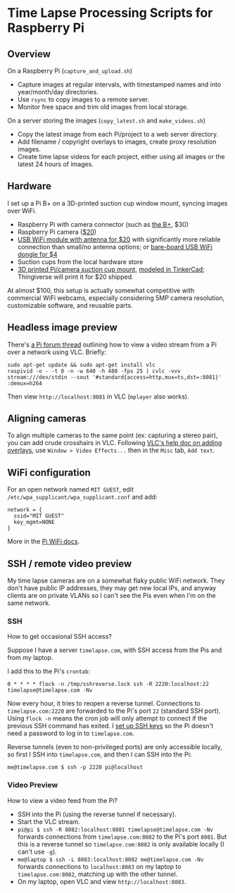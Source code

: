 # Time Lapse Processing Scripts for Raspberry Pi

## Overview

On a Raspberry Pi (`capture_and_upload.sh`)

*   Capture images at regular intervals, with timestamped names and into year/month/day directories.
*   Use `rsync` to copy images to a remote server.
*   Monitor free space and trim old images from local storage.

On a server storing the images (`copy_latest.sh` and `make_videos.sh`)

*   Copy the latest image from each Pi/project to a web server directory.
*   Add filename / copyright overlays to images, create proxy resolution images.
*   Create time lapse videos for each project, either using all images or the latest 24 hours of images.

## Hardware

I set up a Pi B+ on a 3D-printed suction cup window mount, syncing images over WiFi.

*   Raspberry Pi with camera connector (such as [the B+](http://adafru.it/1914), $30)
*   Raspberry Pi camera ([$20](http://adafru.it/1367))
*   [USB WiFi module with antenna for $20](http://adafru.it/1030) with significantly more reliable connection than small/no antenna options; or [bare-board USB WiFi dongle for $4](https://www.amazon.com/dp/B0113VBNKA)
*   Suction cups from the local hardware store
*   [3D printed Pi/camera suction cup mount](http://www.thingiverse.com/thing:1592053), [modeled in TinkerCad](https://tinkercad.com/things/8DpHAWdNvYx); Thingiverse will print it for $20 shipped.

At almost $100, this setup is actually somewhat competitive with commercial WiFi webcams, especially considering 5MP camera resolution, customizable software, and reusable parts.

## Headless image preview

There's [a Pi forum thread](https://www.raspberrypi.org/forums/viewtopic.php?t=119960&p=812018) outlining how to view a video stream from a Pi over a network using VLC. Briefly:

```
sudo apt-get update && sudo apt-get install vlc
raspivid -o - -t 0 -n -w 640 -h 480 -fps 25 | cvlc -vvv stream:///dev/stdin --sout '#standard{access=http,mux=ts,dst=:8081}' :demux=h264
```

Then view `http://localhost:8081` in VLC (`mplayer` also works).

## Aligning cameras

To align multiple cameras to the same point (ex: capturing a stereo pair), you can add crude crosshairs in VLC. Following [VLC's help doc on adding overlays](https://www.vlchelp.com/add-logo-watermarks-over-videos-vlc/), use `Window > Video Effects...` then in the `Misc` tab, `Add text`.

## WiFi configuration

For an open network named `MIT GUEST`, edit `/etc/wpa_supplicant/wpa_supplicant.conf` and add:

```
network = {
  ssid="MIT GUEST"
  key_mgmt=NONE
}
```

More in the [Pi WiFi docs](https://www.raspberrypi.org/documentation/configuration/wireless/wireless-cli.md).

## SSH / remote video preview

My time lapse cameras are on a somewhat flaky public WiFi network. They don't have public IP addresses, they may get new local IPs, and anyway clients are on private VLANs so I can't see the Pis even when I'm on the same network.

### SSH

How to get occasional SSH access?

Suppose I have a server `timelapse.com`, with SSH access from the Pis and from my laptop.

I add this to the Pi's `crontab`:

```
0 * * * * flock -n /tmp/sshreverse.lock ssh -R 2220:localhost:22 timelapse@timelapse.com -Nv
```

Now every hour, it tries to reopen a reverse tunnel. Connections to `timelapse.com:2220` are forwarded to the Pi's port `22` (standard SSH port). Using `flock -n` means the cron job will only attempt to connect if the previous SSH command has exited. I [set up SSH keys](https://www.digitalocean.com/community/tutorials/how-to-set-up-ssh-keys--2) so the Pi doesn't need a password to log in to `timelapse.com`.

Reverse tunnels (even to non-privileged ports) are only accessible locally, so first I SSH into `timelapse.com`, and then I can SSH into the Pi:

```
me@timelapse.com $ ssh -p 2220 pi@localhost
```

### Video Preview

How to view a video feed from the Pi?

*   SSH into the Pi (using the reverse tunnel if necessary).
*   Start the VLC stream.
*   `pi@pi $ ssh -R 8082:localhost:8081 timelapse@timelapse.com -Nv` forwards connections from `timelapse.com:8082` to the Pi's port `8081`. But this is a reverse tunnel so `timelapse.com:8082` is only available locally (I can't use `-g`).
*   `me@laptop $ ssh -L 8083:localhost:8082 me@timelapse.com -Nv` forwards connections to `localhost:8083` on my laptop to `timelapse.com:8082`, matching up with the other tunnel.
*   On my laptop, open VLC and view `http://localhost:8083`.
